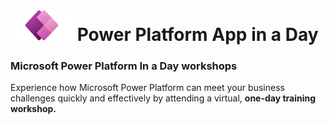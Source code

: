 # <img src="Media/Power%20app%20Logo.png" width="100" height="50">   Power Platform App in a Day 
### Microsoft Power Platform In a Day workshops
Experience how Microsoft Power Platform can meet your business challenges quickly and effectively by attending a virtual, **one-day training workshop.**

